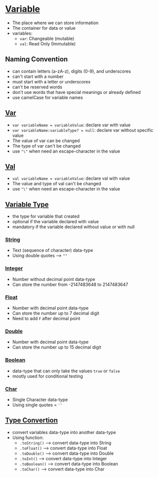# [Variable](https://github.com/HidayatRivai2020/kotlin/blob/main/src/main/kotlin/variable)
- The place where we can store information 
- The container for data or value
- variables:
  - `var`: Changeable (mutable)
  - `val`: Read Only (Immutable)

## Naming Convention
- can contain letters (a-zA-z), digits (0-9), and underscores
- can't start with a number
- must start with a letter or underscores
- can't be reserved words
- don't use words that have special meanings or already defined
- use camelCase for variable names


## [Var](https://github.com/HidayatRivai2020/kotlin/blob/main/src/main/kotlin/variable/VarDefinition.kt)
- `var variableName = variableValue`: declare var with value
- `var variableName:variableType? = null`: declare var without specific value
- The value of var can be changed
- The type of var can't be changed
- use `"\"` when need an escape-character in the value

## [Val](https://github.com/HidayatRivai2020/kotlin/blob/main/src/main/kotlin/variable/ValDefinition.kt)
- `val variableName = variableValue`: declare val with value
- The value and type of val can't be changed
- use `"\"` when need an escape-character in the value

## [Variable Type](https://github.com/HidayatRivai2020/kotlin/blob/main/src/main/kotlin/variable/VarType.kt)
- the type for variable that created
- optional if the variable declared with value
- mandatory if the variable declared without value or with null

### [String](https://github.com/HidayatRivai2020/kotlin/blob/main/src/main/kotlin/variable/VarType.kt)
- Text (sequence of character) data-type
- Using double quotes --> `""`

### [Integer](https://github.com/HidayatRivai2020/kotlin/blob/main/src/main/kotlin/variable/VarType.kt)
- Number without decimal point data-type
- Can store the number from -2147483648 to 2147483647

### [Float](https://github.com/HidayatRivai2020/kotlin/blob/main/src/main/kotlin/variable/VarType.kt)
- Number with decimal point data-type
- Can store the number up to 7 decimal digit
- Need to add `F` after decimal point

### [Double](https://github.com/HidayatRivai2020/kotlin/blob/main/src/main/kotlin/variable/VarType.kt)
- Number with decimal point data-type
- Can store the number up to 15 decimal digit

### [Boolean](https://github.com/HidayatRivai2020/kotlin/blob/main/src/main/kotlin/variable/VarType.kt)
- data-type that can only take the values `true` or `false`
- mostly used for conditional testing

### [Char](https://github.com/HidayatRivai2020/kotlin/blob/main/src/main/kotlin/variable/VarType.kt)
- Single Character data-type
- Using single quotes = `''`

## [Type Convertion](https://github.com/HidayatRivai2020/kotlin/blob/main/src/main/kotlin/variable/VarType.kt)
- convert variables data-type into another data-type
- Using function:
  - `.toString()` --> convert data-type into String
  - `.toFloat()` --> convert data-type into Float
  - `.toDouble()` --> convert data-type into Double
  - `.toInt()` --> convert data-type into Integer
  - `.toBoolean()` --> convert data-type into Boolean
  - `.toChar()` --> convert data-type into Char
